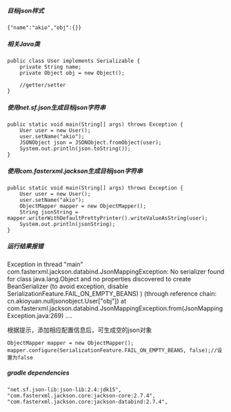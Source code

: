 ##### 目标json样式
```
{"name":"akio","obj":{}}
```

##### 相关Java类
```
public class User implements Serializable {
    private String name;
    private Object obj = new Object();

    //getter/setter
}
```

##### 使用net.sf.json生成目标json字符串
```
public static void main(String[] args) throws Exception {
    User user = new User();
    user.setName("akio");
    JSONObject json = JSONObject.fromObject(user);
    System.out.println(json.toString());
}
```

##### 使用com.fasterxml.jackson生成目标json字符串
```
public static void main(String[] args) throws Exception {
    User user = new User();
    user.setName("akio");
    ObjectMapper mapper = new ObjectMapper();
    String jsonString = mapper.writerWithDefaultPrettyPrinter().writeValueAsString(user);
    System.out.println(jsonString);
}
```

##### 运行结果报错
Exception in thread "main" com.fasterxml.jackson.databind.JsonMappingException: No serializer found for class java.lang.Object and no properties discovered to create BeanSerializer (to avoid exception, disable SerializationFeature.FAIL_ON_EMPTY_BEANS) ) (through reference chain: cn.akioyuan.nulljsonobject.User["obj"])
    at com.fasterxml.jackson.databind.JsonMappingException.from(JsonMappingException.java:269)
....  

根据提示，添加相应配置信息后，可生成空的json对象
```
ObjectMapper mapper = new ObjectMapper();
mapper.configure(SerializationFeature.FAIL_ON_EMPTY_BEANS, false);//设置为false
```

##### gradle dependencies
```
"net.sf.json-lib:json-lib:2.4:jdk15",
"com.fasterxml.jackson.core:jackson-core:2.7.4",
"com.fasterxml.jackson.core:jackson-databind:2.7.4",
```
